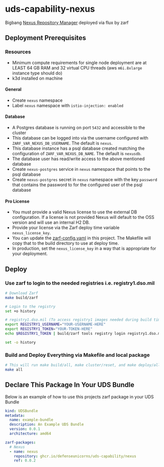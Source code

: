 # uds-capability-nexus
Bigbang [Nexus Repository Manager](https://repo1.dso.mil/big-bang/product/packages/nexus) deployed via flux by zarf

## Deployment Prerequisites

### Resources
- Minimum compute requirements for single node deployment are at LEAST 64 GB RAM and 32 virtual CPU threads (aws `m6i.8xlarge` instance type should do)
- k3d installed on machine

#### General

- Create `nexus` namespace
- Label `nexus` namespace with `istio-injection: enabled`

#### Database

- A Postgres database is running on port `5432` and accessible to the cluster
- This database can be logged into via the username configured with `ZARF_VAR_NEXUS_DB_USERNAME`. The default is `nexus`.
- This database instance has a psql database created matching the configuration of `ZARF_VAR_NEXUS_DB_NAME`. The default is `nexusdb`.
- The database user has read/write access to the above mentioned database
- Create `nexus-postgres` service in `nexus` namespace that points to the psql database
- Create `nexus-postgres` secret in `nexus` namespace with the key `password` that contains the password to for the configured user of the psql database

#### Pro License
- You must provide a valid Nexus license to use the external DB configuration. If a license is not provided Nexus will default to the OSS version and will use an internal H2 DB.
- Provide your license via the Zarf deploy time variable `nexus_license_key`.
- You can update the [zarf-config.yaml](zarf-config.yaml) in this project. The Makefile will copy that to the build directory to use at deploy time.
- In production, set the `nexus_license_key` in a way that is appropriate for your deployment.

## Deploy

### Use zarf to login to the needed registries i.e. registry1.dso.mil

```bash
# Download Zarf
make build/zarf

# Login to the registry
set +o history

# registry1.dso.mil (To access registry1 images needed during build time)
export REGISTRY1_USERNAME="YOUR-USERNAME-HERE"
export REGISTRY1_TOKEN="YOUR-TOKEN-HERE"
echo $REGISTRY1_TOKEN | build/zarf tools registry login registry1.dso.mil --username $REGISTRY1_USERNAME --password-stdin

set -o history
```

### Build and Deploy Everything via Makefile and local package

```bash
# This will run make build/all, make cluster/reset, and make deploy/all. Follow the breadcrumbs in the Makefile to see what and how its doing it.
make all
```

## Declare This Package In Your UDS Bundle
Below is an example of how to use this projects zarf package in your UDS Bundle

```yaml
kind: UDSBundle
metadata:
  name: example-bundle
  description: An Example UDS Bundle
  version: 0.0.1
  architecture: amd64

zarf-packages:
  # Nexus
  - name: nexus
    repository: ghcr.io/defenseunicorns/uds-capability/nexus
    ref: 0.0.2
```